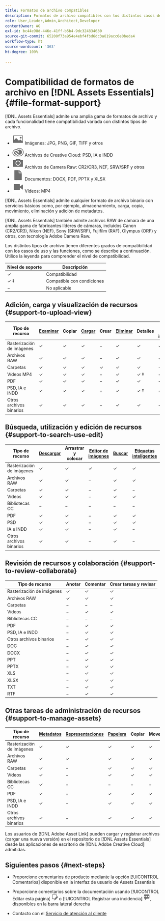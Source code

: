 ```yaml
---
title: Formatos de archivo compatibles
description: Formatos de archivo compatibles con los distintos casos de uso de [!DNL Assets Essentials]
role: User,Leader,Admin,Architect,Developer
contentOwner: AG
exl-id: bc44e98d-446e-41ff-b5b4-9dc324834630
source-git-commit: 65200f73a954e4ebf4fbd6dc3a819acc6e0beda4
workflow-type: ht
source-wordcount: '363'
ht-degree: 100%

---
```


# Compatibilidad de formatos de archivo en [!DNL Assets Essentials] {#file-format-support}

[!DNL Assets Essentials] admite una amplia gama de formatos de archivo y cada funcionalidad tiene compatibilidad variada con distintos tipos de archivo.

* ![icono de tipo de archivo de imagen](assets/image-icon.svg) Imágenes: JPG, PNG, GIF, TIFF y otros
* ![icono de tipo Creative Cloud](assets/creative-cloud-files.svg) Archivos de Creative Cloud: PSD, IA e INDD
* ![icono de tipo cámara](assets/camera-icon.svg) Archivos de Camera Raw: CR2/CR3, NEF, SRW/SRF y otros
* ![icono de tipo de archivo de documento](assets/document-icon.svg) Documentos: DOCX, PDF, PPTX y XLSX
* ![icono de tipo de archivo de vídeo](assets/video-icon.svg) Vídeos: MP4

[!DNL Assets Essentials] admite cualquier formato de archivo binario con servicios básicos como, por ejemplo, almacenamiento, carga, copia, movimiento, eliminación y adición de metadatos.

[!DNL Assets Essentials] también admite archivos RAW de cámara de una amplia gama de fabricantes líderes de cámaras, incluidos Canon (CR2/CR3), Nikon (NEF), Sony (SRW/SRF), Fujifilm (RAF), Olympus (ORF) y otros, con tecnología Adobe Camera Raw.

Los distintos tipos de archivo tienen diferentes grados de compatibilidad con los casos de uso y las funciones, como se describe a continuación. Utilice la leyenda para comprender el nivel de compatibilidad.

| Nivel de soporte | Descripción |
|-------------------|-------------------------|
| ✓ | Compatibilidad |
| ✓ ‡ | Compatible con condiciones |
| − | No aplicable |

## Adición, carga y visualización de recursos {#support-to-upload-view}

<!-- TBD: For AEM, AI files require the PDF option to be selected when saving the AI file.
-->

| Tipo de recurso | [Examinar](/help/using/navigate-view.md) | Copiar | [Cargar](/help/using/add-delete.md) | Crear | [Eliminar](/help/using/add-delete.md#delete-assets) | Detalles | Zoom de imagen | [Vistos recientemente](/help/using/navigate-view.md) |
|-------------------|----------|----------|----------|----------|----------|-------------------|------------|-----------------|
| Rasterización de imágenes | ✓ | ✓ | ✓ | − | ✓ | ✓ | ✓ | ✓ |
| Archivos RAW | ✓ | ✓ | ✓ | − | ✓ | ✓ | ✓ | ✓ |
| Carpetas | ✓ | ✓ | ✓ | ✓ | ✓ | ✓ | − | − |
| Vídeos MP4 | ✓ | ✓ | ✓ | − | ✓ | ✓ ‡ | − | ✓ |
| PDF | ✓ | ✓ | ✓ | − | ✓ | ✓ | − | ✓ |
| PSD, IA e INDD | ✓ | ✓ | ✓ | − | ✓ | ✓ ‡ | − | ✓ |
| Otros archivos binarios | ✓ | ✓ | ✓ | − | ✓ | ✓ | − | ✓ |

<!-- Hiding CC Libraries (considered beta) as per PM feedback.
| CC Libraries  | &#10003; | &minus;  | &#10003; | &#10003; | &#10003; | &#10003; | &minus;    | &minus;         |
-->

## Búsqueda, utilización y edición de recursos {#support-to-search-use-edit}

| Tipo de recurso | [Descargar](/help/using/manage-organize.md#download) | Arrastrar y colocar | [Editor de imágenes](/help/using/edit-images.md) | [Buscar](/help/using/search.md) | [Etiquetas inteligentes](/help/using/metadata.md#tags) | [Cambiar nombre](/help/using/manage-organize.md) | [Versiones](/help/using/manage-organize.md#versions-of-assets) |
|---------------|----------|---------------|--------------|----------|------------|----------|----------|
| Rasterización de imágenes | ✓ | ✓ | ✓ | ✓ | ✓ | ✓ | ✓ |
| Archivos RAW | ✓ | ✓ | − | ✓ | ✓ | ✓ | ✓ | ✓ |
| Carpetas | ✓ | ✓ | − | ✓ | − | ✓ | ✓ |
| Vídeos | ✓ | ✓ | − | ✓ | ✓ | ✓ | ✓ |
| Bibliotecas CC | − | − | − | − | − | ✓ | ✓ |
| PDF | ✓ | ✓ | − | ✓ | ✓ | ✓ | ✓ |
| PSD | ✓ | ✓ | − | ✓ | ✓ | ✓ | ✓ |
| IA e INDD | ✓ | ✓ | − | ✓ | − | ✓ | ✓ |
| Otros archivos binarios | ✓ | ✓ | − | ✓ | − | ✓ | ✓ |


## Revisión de recursos y colaboración {#support-to-review-collaborate}

| Tipo de recurso | Anotar | Comentar | Crear tareas y revisar |
|---------------|----------|----------|-------------------------|
| Rasterización de imágenes | ✓ | ✓ | ✓ |
| Archivos RAW | ✓ | ✓ | ✓ |
| Carpetas | − | − | − |
| Vídeos | − | ✓ | ✓ |
| Bibliotecas CC | − | − | − |
| PDF | − | ✓ | ✓ |
| PSD, IA e INDD | − | ✓ | ✓ |
| Otros archivos binarios | − | ✓ | ✓ |
| DOC | − | ✓ | ✓ |
| DOCX | − | ✓ | ✓ |
| PPT | − | ✓ | ✓ |
| PPTX | − | ✓ | ✓ |
| XLS | − | ✓ | ✓ |
| XLSX | − | ✓ | ✓ |
| TXT | − | ✓ | ✓ |
| RTF | − | ✓ | ✓ |

## Otras tareas de administración de recursos {#support-to-manage-assets}

| Tipo de recurso | [Metadatos](/help/using/metadata.md) | [Representaciones](/help/using/add-delete.md#renditions) | [Papelera](/help/using/add-delete.md#delete-assets) | Copiar | Mover |
|---------------|-------------------|------------|----------|----------|----------|
| Rasterización de imágenes | ✓ | ✓ | ✓ | ✓ | ✓ |
| Archivos RAW | ✓ | ✓ | ✓ | ✓ | ✓ |
| Carpetas | ✓ | − | ✓ | ✓ | ✓ |
| Vídeos | ✓ | − | ✓ | ✓ | ✓ |
| Bibliotecas CC | ✓ | − | − | − | − |
| PDF | ✓ | − | ✓ | ✓ | ✓ |
| PSD, IA e INDD | ✓ | − | ✓ | ✓ | ✓ |
| Otros archivos binarios | ✓ | − | ✓ | ✓ | ✓ |

Los usuarios de [!DNL Adobe Asset Link] pueden cargar y registrar archivos (cargar una nueva versión) en el repositorio de [!DNL Assets Essentials] desde las aplicaciones de escritorio de [!DNL Adobe Creative Cloud] admitidas.

<!-- TBD: Saving the template table separately for later use.
| Asset type    | Features |
|---------------|----------|
| Raster images |          |
| Folders       |          |
| Videos        |          |
| CC Libraries  |          |
| PDF files     |          |
| PSD           |          |
| AI            |          |
| INDD          |          |

>[!MORELIKETHIS]
>
>* []()
-->

## Siguientes pasos {#next-steps}

* Proporcione comentarios de producto mediante la opción [!UICONTROL Comentarios] disponible en la interfaz de usuario de Assets Essentials

* Proporcione comentarios sobre la documentación usando [!UICONTROL Editar esta página] ![editar la página](assets/do-not-localize/edit-page.png) o [!UICONTROL Registrar una incidencia] ![crear una incidencia de GitHub](assets/do-not-localize/github-issue.png), disponibles en la barra lateral derecha

* Contacto con el [Servicio de atención al cliente](https://experienceleague.adobe.com/?support-solution=General&amp;lang=es#support)
